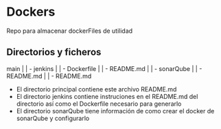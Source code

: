 # Dockers

Repo para almacenar dockerFiles de utilidad

## Directorios y ficheros

main
  |
  | - jenkins
  | 	| - Dockerfile
  | 	| - README.md
  |
  | - sonarQube
  |	| - README.md
  |
  | - README.md


- El directorio principal contiene este archivo README.md
- El directorio jenkins contiene instruciones en el README.md del directorio así como el Dockerfile necesario para generarlo
- El directorio sonarQube tiene información de como crear el docker de sonarQube y configurarlo


